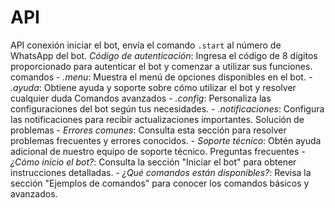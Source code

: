 # API
API conexión 
iniciar el bot, envía el comando `.start` al número de WhatsApp del bot.
 *Código de autenticación*: Ingresa el código de 8 dígitos proporcionado para autenticar el bot y comenzar a utilizar sus funciones.
 comandos
    - *.menu*: Muestra el menú de opciones disponibles en el bot.
    - *.ayuda*: Obtiene ayuda y soporte sobre cómo utilizar el bot y resolver cualquier duda
Comandos avanzados
    - *.config*: Personaliza las configuraciones del bot según tus necesidades.
    - *.notificaciones*: Configura las notificaciones para recibir actualizaciones importantes.
Solución de problemas
    - *Errores comunes*: Consulta esta sección para resolver problemas frecuentes y errores conocidos.
    - *Soporte técnico*: Obtén ayuda adicional de nuestro equipo de soporte técnico.
Preguntas frecuentes
    - *¿Cómo inicio el bot?*: Consulta la sección "Iniciar el bot" para obtener instrucciones detalladas.
    - *¿Qué comandos están disponibles?*: Revisa la sección "Ejemplos de comandos" para conocer los comandos básicos y avanzados.
